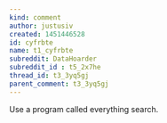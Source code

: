 ```yaml
---
kind: comment
author: justusiv
created: 1451446528
id: cyfrbte
name: t1_cyfrbte
subreddit: DataHoarder
subreddit_id : t5_2x7he
thread_id: t3_3yq5gj
parent_comment: t3_3yq5gj
---
```


Use a program called everything search. 
